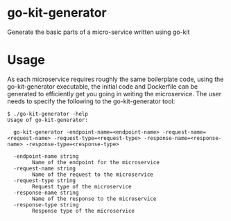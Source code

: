 # go-kit-generator
Generate the basic parts of a micro-service written using go-kit

# Usage
As each microservice requires roughly the same boilerplate code, using the go-kit-generator executable, the initial code and Dockerfile can be generated to efficiently get you going in writing the microservice. The user needs to specify the following to the go-kit-generator tool:
```
$ ./go-kit-generator -help
Usage of go-kit-generator:

  go-kit-generator -endpoint-name=<endpoint-name> -request-name=<request-name> -request-type=<request-type> -response-name=<response-name> -response-type=<response-type>

  -endpoint-name string
        Name of the endpoint for the microservice
  -request-name string
        Name of the request to the microservice
  -request-type string
        Request type of the microservice
  -response-name string
        Name of the response to the microservice
  -response-type string
        Response type of the microservice
```
